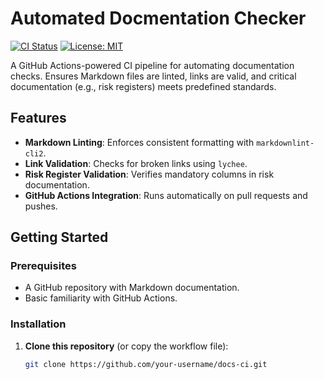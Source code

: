 # Automated Docmentation Checker

[![CI Status](https://github.com/your-username/docs-ci/actions/workflows/docs-ci.yml/badge.svg)](https://github.com/your-username/docs-ci/actions)
[![License: MIT](https://img.shields.io/badge/License-MIT-blue.svg)](https://opensource.org/licenses/MIT)

A GitHub Actions-powered CI pipeline for automating documentation checks. Ensures Markdown files are linted, links are valid, and critical documentation (e.g., risk registers) meets predefined standards.

## Features
- **Markdown Linting**: Enforces consistent formatting with `markdownlint-cli2`.
- **Link Validation**: Checks for broken links using `lychee`.
- **Risk Register Validation**: Verifies mandatory columns in risk documentation.
- **GitHub Actions Integration**: Runs automatically on pull requests and pushes.

## Getting Started

### Prerequisites
- A GitHub repository with Markdown documentation.
- Basic familiarity with GitHub Actions.

### Installation
1. **Clone this repository** (or copy the workflow file):
   ```bash
   git clone https://github.com/your-username/docs-ci.git